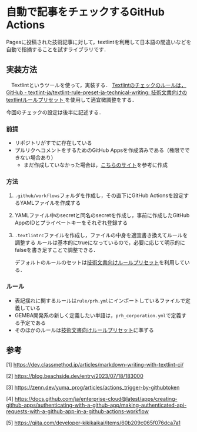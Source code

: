 # 自動で記事をチェックするGitHub Actions
 Pagesに投稿された技術記事に対して，textlintを利用して日本語の間違いなどを自動で指摘することを試すライブラリです．

## 実装方法
　Textlintというツールを使って，実装する．
[Textlintのチェックのルールは，GitHub - textlint-ja/textlint-rule-preset-ja-technical-writing: 技術文書向けのtextlintルールプリセット ](https://dev.classmethod.jp/articles/markdown-writing-with-textlint-ci/)
を使用して適宜微調整をする． 

今回のチェックの設定は後半に記述する．


### 前提
- リポジトリがすでに存在している
- プルリクへコメントをするためのGitHub Appsを作成済みである（権限でできない場合あり）
    - まだ作成していなかった場合は，[こちらのサイト](https://docs.github.com/ja/enterprise-cloud@latest/apps/creating-github-apps/authenticating-with-a-github-app/making-authenticated-api-requests-with-a-github-app-in-a-github-actions-workflow)を参考に作成

### 方法
1. `.github/workflows`フォルダを作成し，その直下にGitHub Actionsを設定するYAMLファイルを作成する
2. YAMLファイル中のsecretと同名のsecretを作成し，事前に作成したGitHub AppのIDとプライベートキーをそれぞれ登録する
3. `.textlintrc`ファイルを作成し，ファイルの中身を適宜書き換えてルールを調整する
    ルールは基本的にtrueになっているので，必要に応じて明示的にfalseを書き足すことで調整できる．

    デフォルトのルールのセットは[技術文書向けルールプリセット](https://github.com/textlint-ja/textlint-rule-preset-ja-technical-writing)を利用している．
### ルール
- 表記揺れに関するルールは`rule/prh.yml`にインポートしているファイルで定義している
- GEMBA開発系の新しく定義したい単語は，`prh_corporation.yml`で定義する予定である
- そのほかのルールは[技術文書向けルールプリセット](https://github.com/textlint-ja/textlint-rule-preset-ja-technical-writing)に準ずる

## 参考
[1] https://dev.classmethod.jp/articles/markdown-writing-with-textlint-ci/

[2] https://blog.beachside.dev/entry/2023/07/18/183000

[3] https://zenn.dev/yuma_prog/articles/actions_trigger-by-githubtoken

[4] https://docs.github.com/ja/enterprise-cloud@latest/apps/creating-github-apps/authenticating-with-a-github-app/making-authenticated-api-requests-with-a-github-app-in-a-github-actions-workflow

[5] https://qiita.com/developer-kikikaikai/items/60b209c065f076dca7a1
